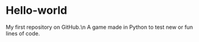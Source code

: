 # Hello-world
My first repository on GitHub.\n
A game made in Python to test new or fun lines of code. 
